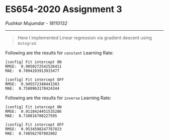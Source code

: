 # ES654-2020 Assignment 3

*Pushkar Mujumdar* - *18110132*

------

> Here I implemented Linear regression via gradient descent using ```Autograd```.  

Following are the results for ```constant``` Learning Rate:  
```
[config] Fit intercept ON
RMSE:  0.9050272542526411
MAE:  0.7094203913933477

[config] Fit intercept OFF
RMSE:  0.945572348441503
MAE:  0.7580963170424344
```

Following are the results for ```inverse``` Learning Rate:
```
[config] Fit intercept ON
RMSE:  0.9118424451535286
MAE:  0.710816708227595

[config] Fit intercept OFF
RMSE:  0.9534598247767823
MAE:  0.748562707802802
```